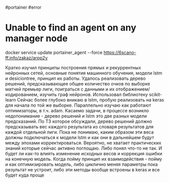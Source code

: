 #portainer #error 

# Unable to find an agent on any manager node

docker service update portainer_agent --force
https://6scano-ff.info/zakaz/arpp2y


Кратко изучил принципы построения прямых и рекуррентных нейронных сетей, основные понятия машинного обучения, модели lstm и desiciontree, принцип их работы.
Удалось реализовать дерево решений, предсказывающее общее количество очков по выборке матчей премьер лиги, поиграться с данными и их отображением/кодированием, изучить граф нейронов.
Использовал библиотеку scikit-learn
Сейчас более глубоко вникаю в lstm, пробую реализовать на keras для начала по той же выборке.
Параллельно изучаю как работают оптимизаторы, в т.ч. adam.
Касаемо задачи, в процессе возникло недопонимание - дерево решений и lstm это две разных модели предсказаний. По ТЗ которое обсуждали, дерево решений должно предсказывать вес каждого результата из словаря результатов для каждой отдельной лиги.
Пока не понимаю, каким образом эти веса должны подключаться к модели lstm и как они в дальнейшем будут между эпохами корректироваться. Вероятно, не хватает практических знаний которые сейчас активно поглощаю.
Либо понял что-то не так.
И будет ли как-то влиять изменение исходных весов и коррекция ошибки на конечную модель.
Когда пойму принцип их взаимодействия - пойму и как оптимизировать модель, либо циклично меняя параметры пока результат не устроит, либо эти методы вообще встроены в keras и все будет куда проще

